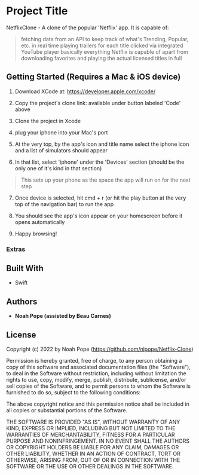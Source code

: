 # Project Title

NetflixClone - A clone of the popular 'Netflix' app. It is capable of: 
  > fetching data from an API to keep track of what's Trending, Popular, etc. in real time
  > playing trailers for each title clicked via integrated YouTube player
  > basically everything Netflix is capable of apart from downloading favorites and playing the actual licensed titles in full

## Getting Started (Requires a Mac & iOS device)

1. Download XCode at: https://developer.apple.com/xcode/ 

2. Copy the project's clone link: available under button labeled 'Code' above

3. Clone the project in Xcode

4. plug your iphone into your Mac's port

5. At the very top, by the  app's icon and title name select the iphone icon and a list of simulators should appear 

6. In that list, select 'iphone' under the 'Devices' section (should be the only one of it's kind in that section)
  > This sets up your phone as the space the app will run on for the next step

7. Once device is selected, hit cmd + r (or hit the play button at the very top of the navigation bar) to run the app

8. You should see the app's icon appear on your homescreen before it opens automatically

9. Happy browsing!



### Extras



## Built With

* Swift
  

## Authors

* **Noah Pope (assisted by Beau Carnes)**


## License

Copyright (c) 2022 by Noah Pope (https://github.com/nlpope/Netflix-Clone)

Permission is hereby granted, free of charge, to any person obtaining a copy of this software and associated documentation files (the "Software"), to deal in the Software without restriction, including without limitation the rights to use, copy, modify, merge, publish, distribute, sublicense, and/or sell copies of the Software, and to permit persons to whom the Software is furnished to do so, subject to the following conditions:

The above copyright notice and this permission notice shall be included in all copies or substantial portions of the Software.

THE SOFTWARE IS PROVIDED "AS IS", WITHOUT WARRANTY OF ANY KIND, EXPRESS OR IMPLIED, INCLUDING BUT NOT LIMITED TO THE WARRANTIES OF MERCHANTABILITY, FITNESS FOR A PARTICULAR PURPOSE AND NONINFRINGEMENT. IN NO EVENT SHALL THE AUTHORS OR COPYRIGHT HOLDERS BE LIABLE FOR ANY CLAIM, DAMAGES OR OTHER LIABILITY, WHETHER IN AN ACTION OF CONTRACT, TORT OR OTHERWISE, ARISING FROM, OUT OF OR IN CONNECTION WITH THE SOFTWARE OR THE USE OR OTHER DEALINGS IN THE SOFTWARE.
